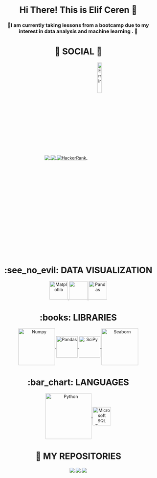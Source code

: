 <div align="center"> <h1 align="center"> Hi There! This is Elif Ceren 👋 </h1> </div>

<h3 align="center">💬I am currently taking lessons from a bootcamp due to my interest in data analysis and machine learning . 💬</h3>

<div align="center"> <h1 align="center"> 👨 SOCIAL 👩 </h1> </div>

<p align="center">
<a href="https://www.linkedin.com/in/eceren/">
  <img align="center" src="https://img.shields.io/badge/linkedin-%230077B5.svg?&style=for-the-badge&logo=linkedin&logoColor=white" />
</a>
<a href="mailto:cerennelif18@gmail.com">  
  <img align="center" src="https://img.shields.io/badge/gmail-f1f2f6.svg?&style=for-the-badge&logo=gmail&logoColor=red" />
</a>
<a href="https://www.hackerrank.com/cerennelif18">
  <img align="center" src="https://img.shields.io/badge/-Hackerrank-2EC866?style=for-the-badge&logo=HackerRank&logoColor=white" alt="HackerRank"/>
</a>
<a href="https://github.com/emir1031">
  <img align="center" src="https://komarev.com/ghpvc/?username=emir1031" alt="Emir"  width="16%"/>
</a>
</p>

<div align="center"> <h1 align="center"> :see_no_evil: DATA VISUALIZATION </h1> </div>

<p align="center">
<a href="#" target="_blank"> <img src="https://matplotlib.org/stable/_static/logo2_compressed.svg" alt="Matplotlib" height="60"/> </a>
<a href="#" target="_blank"> <img src="https://seaborn.pydata.org/_static/logo-wide-lightbg.svg" height="60"/> </a>
<a href="#" target="_blank"> <img src="https://upload.wikimedia.org/wikipedia/commons/thumb/e/ed/Pandas_logo.svg/2560px-Pandas_logo.svg.png" alt="Pandas" height="60"/> </a>
</p>

<div align="center"> <h1 align="center"> :books: LIBRARIES </h1> </div>

<p align="center">
<a href="#" target="_blank"> <img align="center" src="https://numpy.org/doc/stable/_static/numpylogo.svg" alt="Numpy" width="120"/> </a>
<a href="#" target="_blank"> <img align="center" src="https://upload.wikimedia.org/wikipedia/commons/thumb/e/ed/Pandas_logo.svg/2560px-Pandas_logo.svg.png" alt="Pandas" height="70"/> </a>
<a href="#" target="_blank"> <img align="center" src="https://scipy.org/images/logo.svg" alt="SciPy" height="70"/> </a>
<a href="#" target="_blank"> <img align="center" src="https://seaborn.pydata.org/_static/logo-wide-lightbg.svg" alt="Seaborn" width="120"/> </a>
</p>

<div align="center"> <h1 align="center"> :bar_chart: LANGUAGES </h1> </div>

<p align="center">
<a href="#" target="_blank"> <img align="center" src="https://download.logo.wine/logo/Python_(programming_language)/Python_(programming_language)-Logo.wine.png" alt="Python" width="150"/> </a>
<a href="#" target="_blank"> <img align="center" src="https://albasoft.com.tr/wp-content/uploads/2022/01/sqlserver.png" alt="Microsoft SQL Server" height="60"/> </a>
</p>



<div align="center"> <h1 align="center"> 💾 MY REPOSITORIES  </h1> </div>

<p align="center">
<a href="https://github.com/emir1031/02_ASSIGNMENTS">
  <img align="center" src="https://github-readme-stats.vercel.app/api/pin/?username=emir1031&repo=02_ASSIGNMENTS&theme=algolia" />
</a>
<a href="https://github.com/1cero1/02_Assignments">
  <img align="center" src="https://github-readme-stats.vercel.app/api/pin/?username=1cero1&repo=02_ASSIGNMENTS&theme=algolia" />
</a>
<a href="https://github.com/1cero1/03_Projects">
  <img align="center" src="https://github-readme-stats.vercel.app/api/pin/?username=1cero1&repo=03_PROJECTS&theme=algolia" />
</p>
